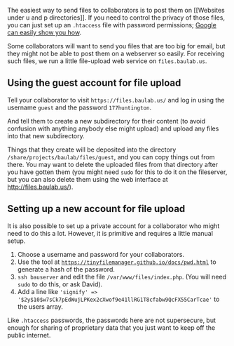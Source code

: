 The easiest way to send files to collaborators is to post them on [[Websites under u and p directories]].  If you need to control the privacy of those files, you can just set up an `.htaccess` file with password permissions; [Google can easily show you how](https://www.google.com/search?q=htaccess+password).

Some collaborators will want to send you files that are too big for email, but they might not be able to post them on a webserver so easily. For receiving such files, we run a little file-upload web service on `files.baulab.us`.

## Using the guest account for file upload

Tell your collaborator to visit `https://files.baulab.us/` and log in using the username `guest` and the password `177huntington`.

And tell them to create a new subdirectory for their content (to avoid confusion with anything anybody else might upload) and upload any files into that new subdirectory.

Things that they create will be deposited into the directory `/share/projects/baulab/files/guest`, and you can copy things out from there.  You may want to delete the uploaded files from that directory after you have gotten them (you might need `sudo` for this to do it on the fileserver, but you can also delete them using the web interface at http://files.baulab.us/).

## Setting up a new account for file upload

It is also possible to set up a private account for a collaborator who might need to do this a lot.  However, it is primitive and requires a little manual setup.

 1. Choose a username and password for your collaborators.
 2. Use the tool at [`https://tinyfilemanager.github.io/docs/pwd.html`](https://tinyfilemanager.github.io/docs/pwd.html) to generate a hash of the password.
 3. `ssh bauserver` and edit the file `/var/www/files/index.php`.  (You will need `sudo` to do this, or ask David).
 4. Add a line like `'signify' => '$2y$10$w7sCk7pEdWujLPKex2cXwof9e41llRG1T8cfabw9QcFX55CarTcae'` to the users array.

Like `.htaccess` passwords, the passwords here are not supersecure, but enough for sharing of proprietary data that you just want to keep off the public internet.